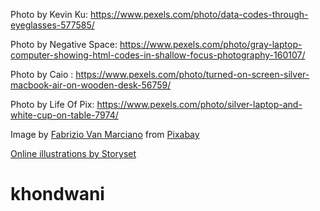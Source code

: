 Photo by Kevin Ku: https://www.pexels.com/photo/data-codes-through-eyeglasses-577585/

Photo by Negative Space: https://www.pexels.com/photo/gray-laptop-computer-showing-html-codes-in-shallow-focus-photography-160107/

Photo by Caio  : https://www.pexels.com/photo/turned-on-screen-silver-macbook-air-on-wooden-desk-56759/

Photo by Life Of Pix: https://www.pexels.com/photo/silver-laptop-and-white-cup-on-table-7974/

Image by <a href="https://pixabay.com/users/vanmarciano-1310286/?utm_source=link-attribution&utm_medium=referral&utm_campaign=image&utm_content=2038872">Fabrizio Van Marciano</a> from <a href="https://pixabay.com//?utm_source=link-attribution&utm_medium=referral&utm_campaign=image&utm_content=2038872">Pixabay</a>

<a href="https://storyset.com/online">Online illustrations by Storyset</a>

# khondwani